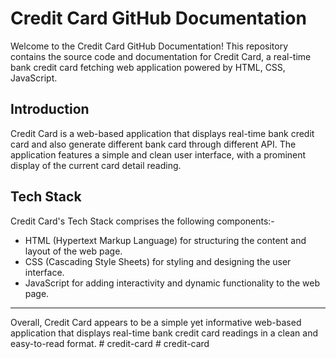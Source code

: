 # Credit Card GitHub Documentation

Welcome to the Credit Card GitHub Documentation! This repository contains the source code and documentation for Credit Card, a real-time bank credit card fetching web application powered by HTML, CSS, JavaScript.

## Introduction

Credit Card is a web-based application that displays real-time bank credit card and also generate different bank card through different API. The application features a simple and clean user interface, with a prominent display of the current card detail reading.

## Tech Stack

Credit Card's Tech Stack comprises the following components:-

- HTML (Hypertext Markup Language) for structuring the content and layout of the web page.
- CSS (Cascading Style Sheets) for styling and designing the user interface.
- JavaScript for adding interactivity and dynamic functionality to the web page.

---

Overall, Credit Card appears to be a simple yet informative web-based application that displays real-time bank credit card readings in a clean and easy-to-read format.
#   c r e d i t - c a r d  
 #   c r e d i t - c a r d  
 